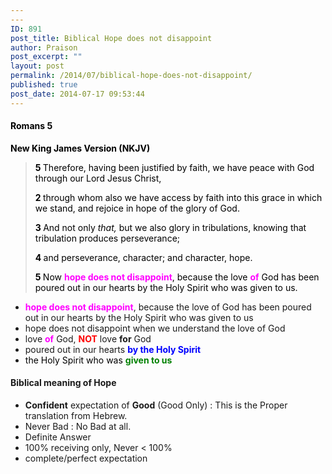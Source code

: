 ```yaml
---
---
ID: 891
post_title: Biblical Hope does not disappoint
author: Praison
post_excerpt: ""
layout: post
permalink: /2014/07/biblical-hope-does-not-disappoint/
published: true
post_date: 2014-07-17 09:53:44
---
```

<h4 class="passage-display" style="font-weight: 500; color: #000000;"><strong><span class="passage-display-bcv">Romans 5 </span></strong></h4>
<p class="passage-display" style="font-weight: 500; color: #000000;"><strong><span class="passage-display-version">New King James Version (NKJV)</span></strong></p>

<blockquote>
<p class="chapter-1" style="color: #000000;"><span class="text Rom-5-1"><span class="chapternum" style="font-weight: bold;">5 </span>Therefore, having been justified by faith, we have peace with God through our Lord Jesus Christ, </span></p>
<p class="chapter-1" style="color: #000000;"><span id="en-NKJV-28050" class="text Rom-5-2"><span class="versenum" style="font-weight: bold;">2 </span>through whom also we have access by faith into this grace in which we stand, and rejoice in hope of the glory of God. </span></p>
<p class="chapter-1" style="color: #000000;"><span id="en-NKJV-28051" class="text Rom-5-3"><span class="versenum" style="font-weight: bold;">3 </span>And not only <i>that,</i> but we also glory in tribulations, knowing that tribulation produces perseverance; </span></p>
<p class="chapter-1" style="color: #000000;"><span id="en-NKJV-28052" class="text Rom-5-4"><span class="versenum" style="font-weight: bold;">4 </span>and perseverance, character; and character, hope. </span></p>
<p class="chapter-1" style="color: #000000;"><span id="en-NKJV-28053" class="text Rom-5-5"><span class="versenum" style="font-weight: bold;">5 </span>Now <span style="color: #ff00ff;"><strong>hope does not disappoint</strong></span>, because the love <strong><span style="color: #ff00ff;">of</span></strong> God has been poured out in our hearts by the Holy Spirit who was given to us.</span></p>
</blockquote>
<ul>
	<li><span style="font-weight: bold; color: #ff00ff;">hope does not disappoint</span>, because the love of God has been poured out in our hearts by the Holy Spirit who was given to us</li>
	<li>hope does not disappoint when we understand the love of God</li>
	<li>love <strong><span style="color: #ff00ff;">of</span></strong> God, <span style="color: #ff0000;"><strong>NOT</strong></span> love <strong>for</strong> God</li>
	<li>poured out in our hearts <span style="color: #0000ff;"><strong>by the Holy Spirit</strong></span></li>
	<li><span style="color: #000000;">the Holy Spirit who was <span style="color: #008000;"><strong>given to us</strong></span></span></li>
</ul>
<h4>Biblical meaning of Hope</h4>
<ul>
	<li style="font-weight: inherit; font-style: inherit;"><span style="font-weight: inherit; font-style: inherit;"><span style="font-weight: bold; font-style: inherit;">Confident</span></span> expectation of <span style="font-weight: bold; font-style: inherit;">Good</span> (Good Only) : This is the Proper translation from Hebrew.</li>
	<li style="font-weight: inherit; font-style: inherit;">Never Bad : No Bad at all.</li>
	<li style="font-weight: inherit; font-style: inherit;">Definite Answer</li>
	<li style="font-weight: inherit; font-style: inherit;">100% receiving only, Never &lt; 100%</li>
	<li style="font-weight: inherit; font-style: inherit;">complete/perfect expectation</li>
</ul>